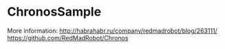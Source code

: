 # ChronosSample
More information:
http://habrahabr.ru/company/redmadrobot/blog/263111/    
https://github.com/RedMadRobot/Chronos
